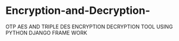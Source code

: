 # Encryption-and-Decryption-
OTP AES AND TRIPLE DES ENCRYPTION DECRYPTION TOOL USING PYTHON DJANGO FRAME WORK 
